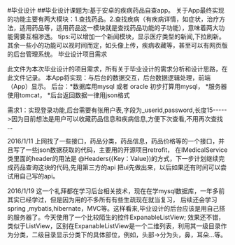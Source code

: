 #毕业设计
##毕业设计课题为:基于安卓的疾病药品自查app。
关于App最终实现的功能主要有两大模块：1.查找药品。2.查找疾病（有疾病详情，如症状，治疗方法，适用药品等，适用药品这一模块就是查找药品功能的子功能），意味着两大功能需要互相渗透。
tips:可以增加一个新闻模块，显示医疗类型的新闻,下拉刷新。
其余一些小的功能可以视时间而定，如头像上传，疾病收藏等，甚至可以有网页版的后台管理系统。
毕业设计项目需求

此文件为本次毕业设计的项目需求，所有关于毕业设计的需求分析和设计思路，在此文件记录。
本App将实现：与后台的数据交互，后台数据逻辑处理，前端（App）显示。
 后台：*数据库用mysql 或者 oracle 初步打算用mysql，
	   *服务器使用tomcat，
	   *后台返回数据一律用json格式
	   
需求1：实现登录功能,后台需要有张用户表,字段为_userid,password,长度15----->因为目前想法是用户可以收藏药品信息和疾病信息,方便下次查看,不用再次查找
...

2016/1/11
上网找了一些接口，药品分类，药品信息，药品价格等的一个接口，并且写了一些json数据获取的代码，主要用的开源项目retrofit，
在IMedicalService类里面的header的用法是 @Headers({Key：Value})的方式，下一步计划继续完成药品查询这块的代码,先用第三方的api
把ui先做出来，以后如果还有时间可以尝试用自己写的api。  
  
  
2016/1/19
这一个礼拜都在学习后台相关技术，现在在学mysql数据库，一年多前其实已经学过，但是因为用的不多所有有些生疏现在就当复习，
后续还会学习spring ,mybatis,hibernate，MVC等。这样看来,毕业设计的后台应该是用自己搭的服务器了。今天使用了一个比较陌生的控件ExpanableListView;
效果还不错，类似于ListView，区别在ExpanableListView是一个二维列表，利用其一级目录作为分类，二级目录显示分类下的具体部位，例如，头部->分为头，鼻，耳朵...等。
  
 